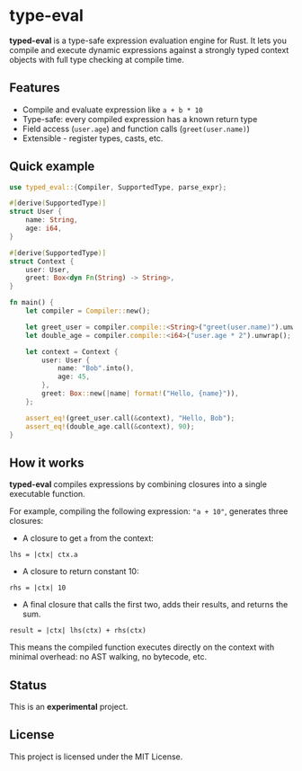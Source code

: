 # type-eval

**typed-eval** is a type-safe expression evaluation engine for Rust.
It lets you compile and execute dynamic expressions against a strongly typed context objects with full type checking at compile time.

## Features

* Compile and evaluate expression like `a + b * 10`
* Type-safe: every compiled expression has a known return type
* Field access (`user.age`) and function calls (`greet(user.name)`)
* Extensible - register types, casts, etc.

## Quick example

```rust
use typed_eval::{Compiler, SupportedType, parse_expr};

#[derive(SupportedType)]
struct User {
    name: String,
    age: i64,
}

#[derive(SupportedType)]
struct Context {
    user: User,
    greet: Box<dyn Fn(String) -> String>,
}

fn main() {
    let compiler = Compiler::new();

    let greet_user = compiler.compile::<String>("greet(user.name)").unwrap();
    let double_age = compiler.compile::<i64>("user.age * 2").unwrap();

    let context = Context {
        user: User {
            name: "Bob".into(),
            age: 45,
        },
        greet: Box::new(|name| format!("Hello, {name}")),
    };

    assert_eq!(greet_user.call(&context), "Hello, Bob");
    assert_eq!(double_age.call(&context), 90);
}
```

## How it works

**typed-eval** compiles expressions by combining closures into a single executable function.

For example, compiling the following expression: `"a + 10"`, generates three closures:
  * A closure to get `a` from the context:
  ```
  lhs = |ctx| ctx.a
  ```
  * A closure to return constant 10:
  ```
  rhs = |ctx| 10
  ```
  * A final closure that calls the first two, adds their results, and returns the sum.
  ```
  result = |ctx| lhs(ctx) + rhs(ctx)
  ```

This means the compiled function executes directly on the context with minimal overhead: no AST walking, no bytecode, etc.

## Status

This is an **experimental** project. 

## License

This project is licensed under the MIT License.
